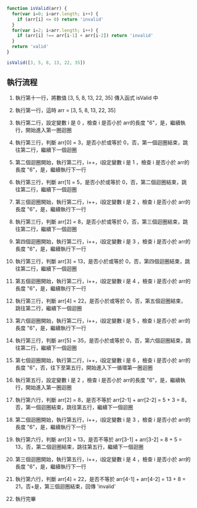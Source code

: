 ``` js
function isValid(arr) {
  for(var i=0; i<arr.length; i++) {
    if (arr[i] <= 0) return 'invalid'
  }
  for(var i=2; i<arr.length; i++) {
    if (arr[i] !== arr[i-1] + arr[i-2]) return 'invalid'
  }
  return 'valid'
}

isValid([3, 5, 8, 13, 22, 35])
```

## 執行流程
1. 執行第十一行，將數值 [3, 5, 8, 13, 22, 35] 傳入函式 isValid 中
2. 執行第一行，這時 arr = [3, 5, 8, 13, 22, 35]
3. 執行第二行，設定變數 i 是 0 ，檢查 i 是否小於 arr的長度 "6"，是，繼續執行，開始進入第一圈迴圈
4. 執行第三行，判斷 arr[0] = 3，是否小於或等於 0，否，第一個迴圈結束，跳往第二行，繼續下一個迴圈
5. 第二個迴圈開始，執行第二行，i++，i設定變數 i 是 1 ，檢查 i 是否小於 arr的長度 "6"，是，繼續執行下一行
6. 執行第三行，判斷 arr[1] = 5，是否小於或等於 0，否，第二個迴圈結束，跳往第二行，繼續下一個迴圈
7. 第三個迴圈開始，執行第二行，i++，i設定變數 i 是 2 ，檢查 i 是否小於 arr的長度 "6"，是，繼續執行下一行
8. 執行第三行，判斷 arr[2] = 8，是否小於或等於 0，否，第三個迴圈結束，跳往第二行，繼續下一個迴圈
9. 第四個迴圈開始，執行第二行，i++，i設定變數 i 是 3 ，檢查 i 是否小於 arr的長度 "6"，是，繼續執行下一行
10. 執行第三行，判斷 arr[3] = 13，是否小於或等於 0，否，第四個迴圈結束，跳往第二行，繼續下一個迴圈
11. 第五個迴圈開始，執行第二行，i++，i設定變數 i 是 4 ，檢查 i 是否小於 arr的長度 "6"，是，繼續執行下一行
12. 執行第三行，判斷 arr[4] = 22，是否小於或等於 0，否，第五個迴圈結束，跳往第二行，繼續下一個迴圈
13. 第六個迴圈開始，執行第二行，i++，i設定變數 i 是 5 ，檢查 i 是否小於 arr的長度 "6"，是，繼續執行下一行
14. 執行第三行，判斷 arr[5] = 35，是否小於或等於 0，否，第六個迴圈結束，跳往第二行，繼續下一個迴圈
15. 第七個迴圈開始，執行第二行，i++，i設定變數 i 是 6 ，檢查 i 是否小於 arr的長度 "6"，否，往下至第五行，開始進入下一循環第一圈迴圈

16. 執行第五行，設定變數 i 是 2 ，檢查 i 是否小於 arr的長度 "6"，是，繼續執行，開始進入第一圈迴圈
17. 執行第六行，判斷 arr[2] = 8，是否不等於 arr[2-1] + arr[2-2] = 5 + 3 = 8，否，第一個迴圈結束，跳往第五行，繼續下一個迴圈
18. 第二個迴圈開始，執行第五行，i++，i設定變數 i 是 3 ，檢查 i 是否小於 arr的長度 "6"，是，繼續執行下一行
19. 執行第六行，判斷 arr[3] = 13，是否不等於 arr[3-1] + arr[3-2] = 8 + 5 = 13，否，第二個迴圈結束，跳往第五行，繼續下一個迴圈
20. 第三個迴圈開始，執行第五行，i++，i設定變數 i 是 4 ，檢查 i 是否小於 arr的長度 "6"，是，繼續執行下一行
21. 執行第六行，判斷 arr[4] = 22，是否不等於 arr[4-1] + arr[4-2] = 13 + 8 = 21，否+是，第三個迴圈結束，回傳 'invalid'
22. 執行完畢